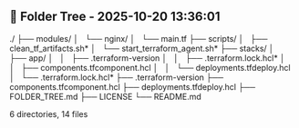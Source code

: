 

## 📁 Folder Tree - 2025-10-20 13:36:01 ##

./
├── modules/
│   └── nginx/
│     └── main.tf
├── scripts/
│   ├── clean_tf_artifacts.sh*
│   └── start_terraform_agent.sh*
├── stacks/
│   ├── app/
│   │   ├── .terraform-version
│   │   ├── .terraform.lock.hcl*
│   │   ├── components.tfcomponent.hcl
│   │   └── deployments.tfdeploy.hcl
│   └── .terraform.lock.hcl*
├── .terraform-version
├── components.tfcomponent.hcl
├── deployments.tfdeploy.hcl
├── FOLDER_TREE.md
├── LICENSE
└── README.md

6 directories, 14 files
